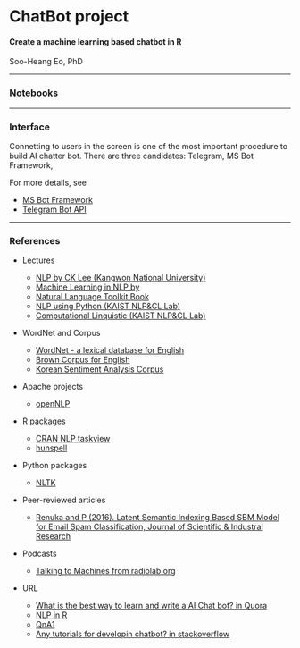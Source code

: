 # ChatBot project

#### Create a machine learning based chatbot in R  

Soo-Heang Eo, PhD

-----

### Notebooks




-----    

### Interface

Connetting to users in the screen is one of the most important procedure to build AI chatter bot. 
There are three candidates: Telegram, MS Bot Framework, 

For more details, see 

- [MS Bot Framework](https://docs.botframework.com/en-us/csharp/builder/sdkreference/gettingstarted.html)
- [Telegram Bot API](https://core.telegram.org/bots/api)


-----

### References     

- Lectures
    * [NLP by CK Lee (Kangwon National University)](http://cs.kangwon.ac.kr/~leeck/NLP/)
    * [Machine Learning in NLP by ](https://ufal.mff.cuni.cz/mlnlpr13)
    * [Natural Language Toolkit Book](http://www.nltk.org/book/)
    * [NLP using Python (KAIST NLP&CL Lab)](http://nlpcl.kaist.ac.kr/~cs372_2015/)
    * [Computational Linquistic (KAIST NLP&CL Lab)](http://nlpcl.kaist.ac.kr/~cs579_2014/)

- WordNet and Corpus
    * [WordNet - a lexical database for English](https://wordnet.princeton.edu/)
    * [Brown Corpus for English](http://www.nltk.org/nltk_data/)
    * [Korean Sentiment Analysis Corpus](http://word.snu.ac.kr/kosac/)
    
- Apache projects
    * [openNLP](http://opennlp.apache.org/)
  
- R packages
    * [CRAN NLP taskview](https://cran.r-project.org/web/views/NaturalLanguageProcessing.html)
    * [hunspell](https://cloud.r-project.org/web/packages/hunspell/vignettes/intro.html)
    
- Python packages
    * [NLTK](http://www.nltk.org/)

- Peer-reviewed articles
    * [Renuka and P (2016). Latent Semantic Indexing Based SBM Model for Email Spam Classification, Journal of Scientific & Industral Research](http://14.139.47.15/bitstream/123456789/28997/1/JSIR%2073%287%29%20437-442.pdf)

- Podcasts
    * [Talking to Machines from radiolab.org](http://www.radiolab.org/story/137407-talking-to-machines/)

- URL
    * [What is the best way to learn and write a AI Chat bot? in Quora](https://www.quora.com/What-is-the-best-way-to-learn-and-write-a-AI-Chat-bot)
    * [NLP in R](https://rpubs.com/lmullen/nlp-chapter)
    * [QnA1](http://www.gamasutra.com/view/feature/6305/beyond_fa%C3%A7ade_pattern_matching_.php)
    * [Any tutorials for developin chatbot? in stackoverflow](http://stackoverflow.com/questions/9706769/any-tutorials-for-developing-chatbots/9707402#9707402)
